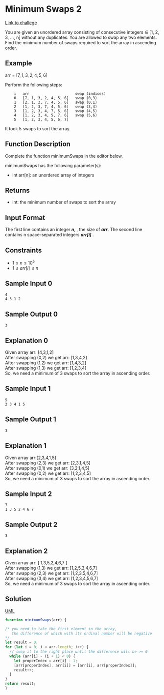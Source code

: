 # Minimum Swaps 2

[Link to challege](https://www.hackerrank.com/challenges/minimum-swaps-2/problem)


You are given an unordered array consisting of consecutive integers  $\in$ [1, 2, 3, ..., n] without any duplicates. You are allowed to swap any two elements. Find the minimum number of swaps required to sort the array in ascending order.

## Example

arr = $\left [ 7,1,3,2,4,5,6\right ]$

Perform the following steps:

        i   arr                     swap (indices)
        0   [7, 1, 3, 2, 4, 5, 6]   swap (0,3)
        1   [2, 1, 3, 7, 4, 5, 6]   swap (0,1)
        2   [1, 2, 3, 7, 4, 5, 6]   swap (3,4)
        3   [1, 2, 3, 4, 7, 5, 6]   swap (4,5)
        4   [1, 2, 3, 4, 5, 7, 6]   swap (5,6)
        5   [1, 2, 3, 4, 5, 6, 7]

It took 5 swaps to sort the array.

## Function Description

Complete the function minimumSwaps in the editor below.

minimumSwaps has the following parameter(s):

* int arr[n]: an unordered array of integers

## Returns

* int: the minimum number of swaps to sort the array

## Input Format

The first line contains an integer ***n***, , the size of ***arr***.
The second line contains n space-separated integers ***arr[i]*** .

## Constraints
* $1\leq n\leq 10^{5}$
* $1\leq arr[i]\leq n$

## Sample Input 0

    4
    4 3 1 2

## Sample Output 0
    3

## Explanation 0

Given array arr: [4,3,1,2] <br/>
After swapping (0,2) we get arr: [1,3,4,2] <br/>
After swapping (1,2) we get arr: [1,4,3,2] <br/>
After swapping (1,3) we get arr: [1,2,3,4] <br/>
So, we need a minimum of 3  swaps to sort the array in ascending order.

## Sample Input 1

    5
    2 3 4 1 5

## Sample Output 1
    3

## Explanation 1

Given array arr:[2,3,4,1,5] <br/>
After swapping (2,3) we get arr: [2,3,1,4,5] <br/>
After swapping (0,1) we get arr: [3,2,1,4,5] <br/>
After swapping (0,2) we get arr: [1,2,3,4,5] <br/>
So, we need a minimum of 3  swaps to sort the array in ascending order.


## Sample Input 2

    7
    1 3 5 2 4 6 7

## Sample Output 2
    3

## Explanation 2

Given array arr:  [ 1,3,5,2,4,6,7 ] <br/>
After swapping (1,3) we get arr: [1,2,5,3,4,6,7] <br/>
After swapping (2,3) we get arr: [1,2,3,5,4,6,7] <br/>
After swapping (3,4) we get arr: [1,2,3,4,5,6,7] <br/>
So, we need a minimum of 3  swaps to sort the array in ascending order.

## Solution
[UML](Assets/Minimum%20Swaps.jpg)

```javascript
function minimumSwaps(arr) {

/* you need to take the first element in the array, 
   the difference of which with its ordinal number will be negative
*/
let result = 0;
for (let i = 0; i < arr.length; i++) {
  // swap it to the right place until the difference will be >= 0 
  while (arr[i] - (i + 1) < 0) {
    let properIndex = arr[i] - 1;
    [arr[properIndex], arr[i]] = [arr[i], arr[properIndex]];
    result++;
  }
}
return result; 
}
```